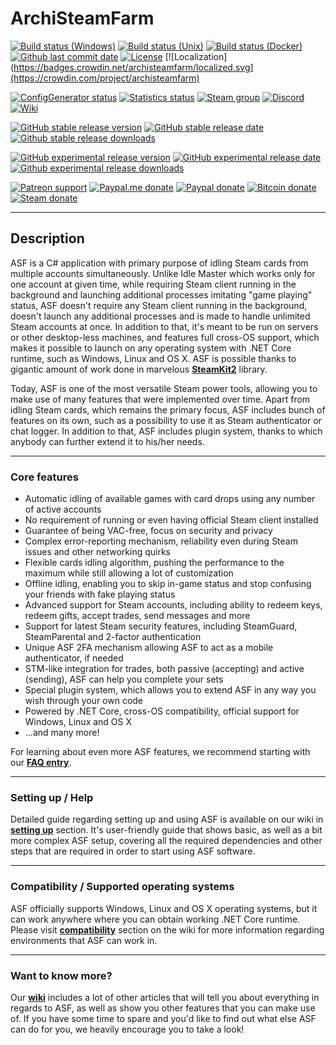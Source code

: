 # ArchiSteamFarm

[![Build status (Windows)](https://img.shields.io/appveyor/ci/JustArchi/ArchiSteamFarm/master.svg?label=Windows&maxAge=600)](https://ci.appveyor.com/project/JustArchi/ArchiSteamFarm)
[![Build status (Unix)](https://img.shields.io/travis/com/JustArchiNET/ArchiSteamFarm/master.svg?label=Unix&maxAge=600)](https://travis-ci.com/JustArchiNET/ArchiSteamFarm)
[![Build status (Docker)](https://img.shields.io/docker/cloud/build/justarchi/archisteamfarm.svg?label=Docker&maxAge=600)](https://hub.docker.com/r/justarchi/archisteamfarm)
[![Github last commit date](https://img.shields.io/github/last-commit/JustArchiNET/ArchiSteamFarm.svg?label=Updated&maxAge=600)](https://github.com/JustArchiNET/ArchiSteamFarm/commits)
[![License](https://img.shields.io/github/license/JustArchiNET/ArchiSteamFarm.svg?label=License&maxAge=2592000)](https://github.com/JustArchiNET/ArchiSteamFarm/blob/master/LICENSE-2.0.txt)
[![Localization](https://badges.crowdin.net/archisteamfarm/localized.svg](https://crowdin.com/project/archisteamfarm)

[![ConfigGenerator status](https://img.shields.io/website-up-down-green-red/https/justarchinet.github.io/ASF-WebConfigGenerator.svg?label=ConfigGenerator&maxAge=3600)](https://justarchinet.github.io/ASF-WebConfigGenerator)
[![Statistics status](https://img.shields.io/website-up-down-green-red/https/asf.justarchi.net.svg?label=Statistics&maxAge=3600)](https://asf.justarchi.net)
[![Steam group](https://img.shields.io/badge/Steam-group-yellowgreen.svg)](https://steamcommunity.com/groups/archiasf)
[![Discord](https://img.shields.io/discord/267292556709068800.svg?label=Discord&maxAge=3600)](https://discord.gg/hSQgt8j)
[![Wiki](https://img.shields.io/badge/Read-wiki-cc5490.svg)](https://github.com/JustArchiNET/ArchiSteamFarm/wiki)

[![GitHub stable release version](https://img.shields.io/github/release/JustArchiNET/ArchiSteamFarm.svg?label=Stable&maxAge=600)](https://github.com/JustArchiNET/ArchiSteamFarm/releases/latest)
[![GitHub stable release date](https://img.shields.io/github/release-date/JustArchiNET/ArchiSteamFarm.svg?label=Released&maxAge=600)](https://github.com/JustArchiNET/ArchiSteamFarm/releases/latest)
[![Github stable release downloads](https://img.shields.io/github/downloads/JustArchiNET/ArchiSteamFarm/latest/total.svg?label=Downloads&maxAge=600)](https://github.com/JustArchiNET/ArchiSteamFarm/releases/latest)

[![GitHub experimental release version](https://img.shields.io/github/release/JustArchiNET/ArchiSteamFarm/all.svg?label=Experimental&maxAge=600)](https://github.com/JustArchiNET/ArchiSteamFarm/releases)
[![GitHub experimental release date](https://img.shields.io/github/release-date-pre/JustArchiNET/ArchiSteamFarm.svg?label=Released&maxAge=600)](https://github.com/JustArchiNET/ArchiSteamFarm/releases)
[![Github experimental release downloads](https://img.shields.io/github/downloads-pre/JustArchiNET/ArchiSteamFarm/latest/total.svg?label=Downloads&maxAge=600)](https://github.com/JustArchiNET/ArchiSteamFarm/releases)

[![Patreon support](https://img.shields.io/badge/Patreon-support-yellow.svg)](https://www.patreon.com/JustArchi)
[![Paypal.me donate](https://img.shields.io/badge/Paypal.me-donate-yellow.svg)](https://www.paypal.me/JustArchi/5eur)
[![Paypal donate](https://img.shields.io/badge/Paypal-donate-yellow.svg)](https://www.paypal.com/cgi-bin/webscr?cmd=_s-xclick&hosted_button_id=HD2P2P3WGS5Y4)
[![Bitcoin donate](https://img.shields.io/badge/Bitcoin-donate-yellow.svg)](https://blockstream.info/address/bc1q8archy9jneaqw6s3cs44azt6duyqdt8c6quml0)
[![Steam donate](https://img.shields.io/badge/Steam-donate-yellow.svg)](https://steamcommunity.com/tradeoffer/new/?partner=46697991&token=0ix2Ruv_)

---

## Description

ASF is a C# application with primary purpose of idling Steam cards from multiple accounts simultaneously. Unlike Idle Master which works only for one account at given time, while requiring Steam client running in the background and launching additional processes imitating "game playing" status, ASF doesn't require any Steam client running in the background, doesn't launch any additional processes and is made to handle unlimited Steam accounts at once. In addition to that, it's meant to be run on servers or other desktop-less machines, and features full cross-OS support, which makes it possible to launch on any operating system with .NET Core runtime, such as Windows, Linux and OS X. ASF is possible thanks to gigantic amount of work done in marvelous **[SteamKit2](https://github.com/SteamRE/SteamKit)** library.

Today, ASF is one of the most versatile Steam power tools, allowing you to make use of many features that were implemented over time. Apart from idling Steam cards, which remains the primary focus, ASF includes bunch of features on its own, such as a possibility to use it as Steam authenticator or chat logger. In addition to that, ASF includes plugin system, thanks to which anybody can further extend it to his/her needs.

---

### Core features

- Automatic idling of available games with card drops using any number of active accounts
- No requirement of running or even having official Steam client installed
- Guarantee of being VAC-free, focus on security and privacy
- Complex error-reporting mechanism, reliability even during Steam issues and other networking quirks
- Flexible cards idling algorithm, pushing the performance to the maximum while still allowing a lot of customization
- Offline idling, enabling you to skip in-game status and stop confusing your friends with fake playing status
- Advanced support for Steam accounts, including ability to redeem keys, redeem gifts, accept trades, send messages and more
- Support for latest Steam security features, including SteamGuard, SteamParental and 2-factor authentication
- Unique ASF 2FA mechanism allowing ASF to act as a mobile authenticator, if needed
- STM-like integration for trades, both passive (accepting) and active (sending), ASF can help you complete your sets
- Special plugin system, which allows you to extend ASF in any way you wish through your own code
- Powered by .NET Core, cross-OS compatibility, official support for Windows, Linux and OS X
- ...and many more!

For learning about even more ASF features, we recommend starting with our **[FAQ entry](https://github.com/JustArchiNET/ArchiSteamFarm/wiki/FAQ#what-interesting-features-asf-offers-that-idle-master-does-not)**.

---

### Setting up / Help

Detailed guide regarding setting up and using ASF is available on our wiki in **[setting up](https://github.com/JustArchiNET/ArchiSteamFarm/wiki/Setting-up)** section. It's user-friendly guide that shows basic, as well as a bit more complex ASF setup, covering all the required dependencies and other steps that are required in order to start using ASF software.

---

### Compatibility / Supported operating systems

ASF officially supports Windows, Linux and OS X operating systems, but it can work anywhere where you can obtain working .NET Core runtime. Please visit **[compatibility](https://github.com/JustArchiNET/ArchiSteamFarm/wiki/Compatibility)** section on the wiki for more information regarding environments that ASF can work in.

---

### Want to know more?

Our **[wiki](https://github.com/JustArchiNET/ArchiSteamFarm/wiki)** includes a lot of other articles that will tell you about everything in regards to ASF, as well as show you other features that you can make use of. If you have some time to spare and you'd like to find out what else ASF can do for you, we heavily encourage you to take a look!
